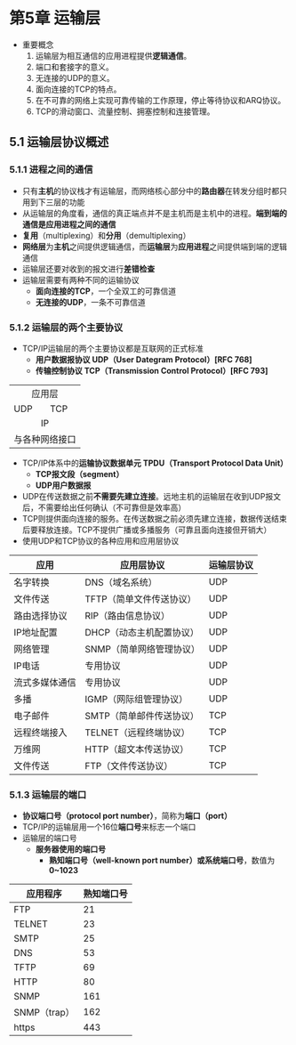 # 第5章 运输层
- 重要概念
	1. 运输层为相互通信的应用进程提供**逻辑通信**。
	2. 端口和套接字的意义。
	3. 无连接的UDP的意义。
	4. 面向连接的TCP的特点。
	5. 在不可靠的网络上实现可靠传输的工作原理，停止等待协议和ARQ协议。
	6. TCP的滑动窗口、流量控制、拥塞控制和连接管理。
## 5.1 运输层协议概述
### 5.1.1 进程之间的通信
- 只有**主机**的协议栈才有运输层，而网络核心部分中的**路由器**在转发分组时都只用到下三层的功能
- 从运输层的角度看，通信的真正端点并不是主机而是主机中的进程。**端到端的通信是应用进程之间的通信**
- **复用**（multiplexing）和**分用**（demultiplexing）
- **网络层**为**主机**之间提供逻辑通信，而**运输层**为**应用进程**之间提供端到端的逻辑通信
- 运输层还要对收到的报文进行**差错检查**
- 运输层需要有两种不同的运输协议
	- **面向连接的TCP**，一个全双工的可靠信道
	- **无连接的UDP**，一条不可靠信道
### 5.1.2 运输层的两个主要协议
- TCP/IP运输层的两个主要协议都是互联网的正式标准
	- **用户数据报协议 UDP（User Dategram Protocol）[RFC 768]**
	- **传输控制协议 TCP（Transmission Control Protocol）[RFC 793]**
<table>
    <tr>
        <td colspan="2" align="center">应用层</td>
    </tr>
    <tr>
        <td>UDP</td>
        <td>TCP</td>
    </tr>
    <tr>
        <td colspan="2" align="center">IP</td>
    </tr>
    <tr>
        <td colspan="2" align="center">与各种网络接口</td>
    </tr>
</table>

- TCP/IP体系中的**运输协议数据单元 TPDU（Transport Protocol Data Unit）**
	- **TCP报文段（segment）**
	- **UDP用户数据报**
- UDP在传送数据之前**不需要先建立连接**。远地主机的运输层在收到UDP报文后，不需要给出任何确认（不可靠但是效率高）
- TCP则提供面向连接的服务。在传送数据之前必须先建立连接，数据传送结束后要释放连接。TCP不提供广播或多播服务（可靠且面向连接但开销大）
- 使用UDP和TCP协议的各种应用和应用层协议

| 应用 | 应用层协议 | 运输层协议 |
|--|--|--|
| 名字转换 | DNS（域名系统） | UDP |
| 文件传送 | TFTP（简单文件传送协议） | UDP |
| 路由选择协议 | RIP（路由信息协议） | UDP |
| IP地址配置 | DHCP（动态主机配置协议） | UDP |
| 网络管理 | SNMP（简单网络管理协议） | UDP |
| IP电话 | 专用协议 | UDP |
| 流式多媒体通信 | 专用协议 | UDP |
| 多播 | IGMP（网际组管理协议） | UDP |
| 电子邮件 | SMTP（简单邮件传送协议） | TCP |
| 远程终端接入 | TELNET（远程终端协议） | TCP |
| 万维网 | HTTP（超文本传送协议） | TCP |
| 文件传送 | FTP（文件传送协议） | TCP |
### 5.1.3 运输层的端口
- **协议端口号（protocol port number）**，简称为**端口（port）**
- TCP/IP的运输层用一个16位**端口号**来标志一个端口
- 运输层的端口号
	- **服务器使用的端口号**
		- **熟知端口号（well-known port number）**或**系统端口号**，数值为**0~1023**
		
| 应用程序 | 熟知端口号 |
|--|--|
| FTP | 21 |
| TELNET | 23 |
| SMTP | 25 |
| DNS | 53 |
| TFTP | 69 |
| HTTP | 80 |
| SNMP | 161 |
| SNMP（trap） | 162 |
| https | 443 |

<!--stackedit_data:
eyJoaXN0b3J5IjpbMTgxNjE5ODY4NiwtMjA5MDQ1MTcxNywxNT
Y1ODUwNjIsMjA0NzI1MzQ4MSwyMTExNjAyMTUxLC01ODg0Njc4
OTMsMTQ5ODU5NTQ1NCw3Mzk5Mjc4OV19
-->